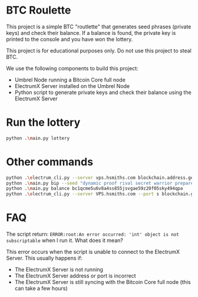 # BTC Roulette
This project is a simple BTC "routlette" that generates seed phrases (private keys) and check their balance. If a balance is found, the private key is printed to the console and you have won the lottery.

This project is for educational purposes only. Do not use this project to steal BTC.

We use the following components to build this project:
- Umbrel Node running a Bitcoin Core full node
- ElectrumX Server installed on the Umbrel Node
- Python script to generate private keys and check their balance using the ElectrumX Server

# Run the lottery
```bash
python .\main.py lottery
```

# Other commands
```bash
python .\electrum_cli.py --server vps.hsmiths.com blockchain.address.get_balance 1PuJjnF476W3zXfVYmJfGnouzFDAXakkL4
python .\main.py bip --seed "dynamic proof rival secret warrior prepare miss notable merit script gap judge"
python .\main.py balance bc1qcme5u6v8a4ss855jsvgae59z20f05sky494qpa
python .\electrum_cli.py --server VPS.hsmiths.com --port s blockchain.getblockchaininfo
```

# FAQ
The script return: `ERROR:root:An error occurred: 'int' object is not subscriptable` when I run it. What does it mean?

This error occurs when the script is unable to connect to the ElectrumX Server. This usually happens if:
   * The ElectrumX Server is not running
   * The ElectrumX Server address or port is incorrect
   * The ElectrumX Server is still syncing with the Bitcoin Core full node (this can take a few hours)

